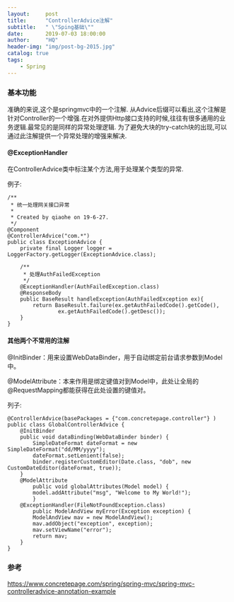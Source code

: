 ```yaml
---
layout:     post
title:      "ControllerAdvice注解"
subtitle:   " \"Sping基础\""
date:       2019-07-03 18:00:00
author:     "HQ"
header-img: "img/post-bg-2015.jpg"
catalog: true
tags:
    - Spring
---
```


### 基本功能

准确的来说,这个是springmvc中的一个注解.
从Advice后缀可以看出,这个注解是针对Controller的一个增强.在对外提供Http接口支持的时候,往往有很多通用的业务逻辑.最常见的是同样的异常处理逻辑.
为了避免大块的try-catch块的出现,可以通过此注解提供一个异常处理的增强来解决.

#### @ExceptionHandler

在ControllerAdvice类中标注某个方法,用于处理某个类型的异常.

例子:
```
/**
 * 统一处理网关接口异常
 *
 * Created by qiaohe on 19-6-27.
 */
@Component
@ControllerAdvice("com.*")
public class ExceptionAdvice {
    private final Logger logger = LoggerFactory.getLogger(ExceptionAdvice.class);

    /**
     * 处理AuthFailedException
     */
    @ExceptionHandler(AuthFailedException.class)
    @ResponseBody
    public BaseResult handleException(AuthFailedException ex){
        return BaseResult.failure(ex.getAuthFailedCode().getCode(),
                ex.getAuthFailedCode().getDesc());
    }
}

```

#### 其他两个不常用的注解

@InitBinder：用来设置WebDataBinder，用于自动绑定前台请求参数到Model中。

@ModelAttribute：本来作用是绑定键值对到Model中，此处让全局的@RequestMapping都能获得在此处设置的键值对。

列子:
```
@ControllerAdvice(basePackages = {"com.concretepage.controller"} )
public class GlobalControllerAdvice {
	@InitBinder
	public void dataBinding(WebDataBinder binder) {
		SimpleDateFormat dateFormat = new SimpleDateFormat("dd/MM/yyyy");
		dateFormat.setLenient(false);
		binder.registerCustomEditor(Date.class, "dob", new CustomDateEditor(dateFormat, true));
	}
	@ModelAttribute
        public void globalAttributes(Model model) {
		model.addAttribute("msg", "Welcome to My World!");
        }
	@ExceptionHandler(FileNotFoundException.class)
        public ModelAndView myError(Exception exception) {
	    ModelAndView mav = new ModelAndView();
	    mav.addObject("exception", exception);
	    mav.setViewName("error");
	    return mav;
	}
} 
```

### 参考
https://www.concretepage.com/spring/spring-mvc/spring-mvc-controlleradvice-annotation-example